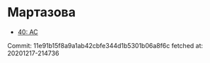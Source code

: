 # Мартазова
- [40: AC](40.md)

Commit: 11e91b15f8a9a1ab42cbfe344d1b5301b06a8f6c
 fetched at: 20201217-214736
